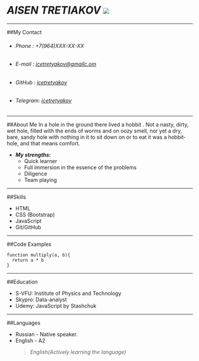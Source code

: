 # _AISEN TRETIAKOV_ ![](11501370.png)

---

##My Contact

- ###### Phone : +7(964)ХХХ-ХХ-ХХ
- ###### E-mail : icetretyakov@gmailc.om
- ###### GitHub : [icetretyakov](https://github.com/icetretyakov)
- ###### Telegram: [icetretyakov](https://t.me/icetretyakov)

---

##About Me
In a hole in the ground there lived a hobbit . Not a nasty, dirty, wet hole, filled with the ends of worms and on oozy smell, nor yet a dry, bare, sandy hole with nothing in it to sit down on or to eat it was a hobbit-hole, and that means comfort.

- **_My strengths:_**
  - Quick learner
  - Full immersion in the essence of the problems
  - Diligence
  - Team playing

---

##Skills

- HTML
- CSS (Bootstrap)
- JavaScript
- Git/GitHub

---

##Code Examples

```
function multiply(a, b){
  return a * b
}
```

---

##Education

- S-VFU: Institute of Physics and Technology
- Skypro: Data-analyst
- Udemy: JavaScript by Stashchuk

---

##Languages

- Russian - Native speaker.
- English - A2
  > _English(Actively learning the language)_
